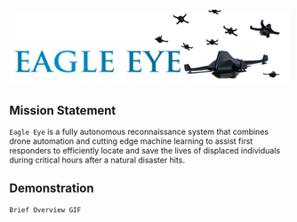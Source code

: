 ![eagleeye logo](Media/Logo.png)


**Mission Statement** 
--- 

`Eagle Eye` is a fully autonomous reconnaissance system that combines drone automation and cutting edge machine learning to assist first responders to efficiently locate and save the lives of displaced individuals during critical hours after a natural disaster hits.


**Demonstration**
---
```Brief Overview GIF```

